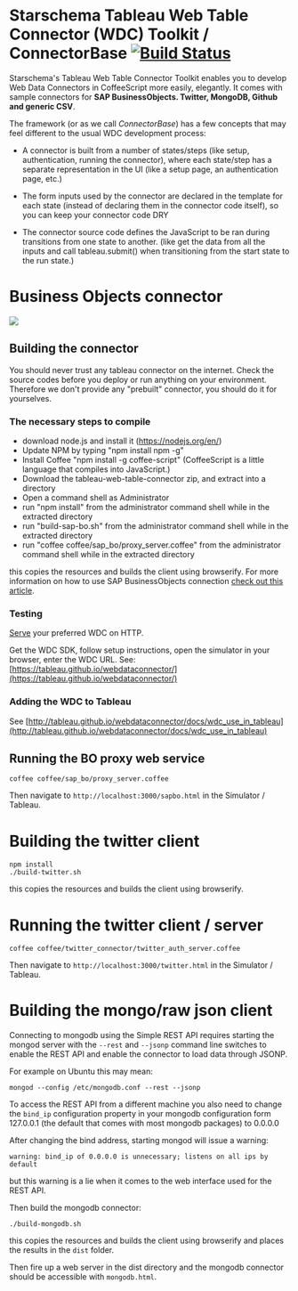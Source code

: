 # Starschema Tableau Web Table Connector (WDC) Toolkit / ConnectorBase [![Build Status](https://travis-ci.org/starschema/tableau-web-table-connector.svg)](https://travis-ci.org/starschema/tableau-web-table-connector)

Starschema's Tableau Web Table Connector Toolkit enables you to develop Web Data Connectors in CoffeeScript more easily, elegantly. It comes with sample connectors for **SAP BusinessObjects. Twitter, MongoDB, Github and generic CSV**.

The framework (or as we call _ConnectorBase_) has a few concepts that may feel different to the usual WDC development process:

 - A connector is built from a number of states/steps (like setup, authentication, running the connector), where each state/step has a separate representation in the UI (like a setup page, an authentication page, etc.)

 - The form inputs used by the connector are declared in the template for each state (instead of declaring them in the connector code itself), so you can keep your connector code DRY

 - The connector source code defines the JavaScript to be ran during transitions from one state to another. (like get the data from all the inputs and call tableau.submit() when transitioning from the start state to the run state.)

# Business Objects connector


![](http://www.virtdb.com/images/bo-wdc-tableau.gif)

## Building the connector

You should never trust any tableau connector on the internet. Check the source codes before you deploy or run anything on your environment. Therefore we don't provide any "prebuilt" connector, you should do it for yourselves.

### The necessary steps to compile

- download node.js and install it (https://nodejs.org/en/)
- Update NPM by typing "npm install npm -g"
- Install Coffee "npm install -g coffee-script" (CoffeeScript is a little language that compiles into JavaScript.)
- Download the tableau-web-table-connector zip, and extract into a directory
- Open a command shell as Administrator
- run "npm install" from the administrator command shell while in the extracted directory
- run "build-sap-bo.sh" from the administrator command shell while in the extracted directory
- run "coffee coffee/sap_bo/proxy_server.coffee" from the administrator command shell while in the extracted directory


this copies the resources and builds the client using browserify. For more information on how to use SAP BusinessObjects connection [check out this article](http://databoss.starschema.net/accessing-sap-businessobjects-from-tableau-using-web-data-connector/).


### Testing

[Serve](https://www.npmjs.com/package/serve) your preferred WDC on HTTP.

Get the WDC SDK, follow setup instructions, open the simulator in your browser, enter the WDC URL. See: [https://tableau.github.io/webdataconnector/](https://tableau.github.io/webdataconnector/)


### Adding the WDC to Tableau

See [http://tableau.github.io/webdataconnector/docs/wdc_use_in_tableau](http://tableau.github.io/webdataconnector/docs/wdc_use_in_tableau)


## Running the BO proxy web service

```
coffee coffee/sap_bo/proxy_server.coffee
```

Then navigate to ```http://localhost:3000/sapbo.html``` in the
Simulator / Tableau.

# Building the twitter client

```
npm install
./build-twitter.sh
```

this copies the resources and builds the client using browserify.

# Running the twitter client / server

```
coffee coffee/twitter_connector/twitter_auth_server.coffee
```

Then navigate to ```http://localhost:3000/twitter.html``` in the
Simulator / Tableau.

# Building the mongo/raw json client

Connecting to mongodb using the Simple REST API requires starting the
mongod server with the ```--rest``` and ```--jsonp``` command line
switches to enable the REST API and enable the connector to load data
through JSONP.

For example on Ubuntu this may mean:

```
mongod --config /etc/mongodb.conf --rest --jsonp
```

To access the REST API from a different machine you also need to change
the ```bind_ip``` configuration property in your mongodb configuration
form 127.0.0.1 (the default that comes with most mongodb packages) to
0.0.0.0

After changing the bind address, starting mongod will issue a warning:

```
warning: bind_ip of 0.0.0.0 is unnecessary; listens on all ips by default
```

but this warning is a lie when it comes to the web interface used for
the REST API.


Then build the mongodb connector:

```
./build-mongodb.sh
```

this copies the resources and builds the client using browserify and
places the results in the ```dist``` folder.


Then fire up a web server in the dist directory and the mongodb
connector should be accessible with ```mongodb.html```.


